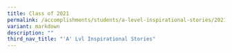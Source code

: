 ```yaml
---
title: Class of 2021
permalink: /accomplishments/students/a-level-inspirational-stories/2021/overview/
variant: markdown
description: ""
third_nav_title: "'A' Lvl Inspirational Stories"
---
```


